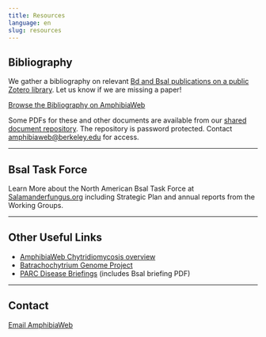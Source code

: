 ```yaml
---
title: Resources
language: en
slug: resources
---
```



## Bibliography

We gather a bibliography on relevant [Bd and Bsal publications on a public Zotero library](https://www.zotero.org/groups/419428/bdbsalresearch/library). Let us know if we are missing a paper!

[Browse the Bibliography on AmphibiaWeb](https://amphibiaweb.org/amphibian/bib_bdbsal.html)

Some PDFs for these and other documents are available from our [shared document repository](https://berkeley.app.box.com/v/BdBsalResearchDocs). The repository is password protected. Contact amphibiaweb@berkeley.edu for access.

---

## Bsal Task Force

Learn More about the North American Bsal Task Force at [Salamanderfungus.org](https://www.salamanderfungus.org/) including Strategic Plan and annual reports from the Working Groups.

---

## Other Useful Links      

 - [AmphibiaWeb Chytridiomycosis overview](https://amphibiaweb.org/chytrid/chytridiomycosis.html) 
 - [Batrachochytrium Genome Project](https://www.broadinstitute.org/fungal-genome-initiative/batrachochytrium-genome-project)
 - [PARC Disease Briefings](https://parcplace.org/resources/parc-disease-task-team/) (includes Bsal briefing PDF) 
 
--- 

## Contact     
 
 [Email AmphibiaWeb](mailto:amphibiaweb@berkeley.edu)
 
 
